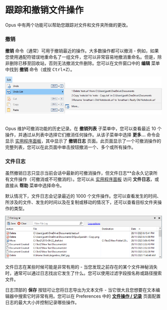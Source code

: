 # 跟踪和撤销文件操作

Opus 中有两个功能可以帮助您跟踪对文件和文件夹所做的更改。

### 撤销

**撤销** 命令（通常）可用于撤销最近的操作。大多数操作都可以撤消 - 例如，如果您使用通配符错误地重命名了一组文件，您可以非常容易地撤消重命名。但是，除非删除已移至回收站，否则无法撤消文件删除。您可以在文件窗口中的 **编辑** 菜单中找到 **撤销** 命令（或按 <kbd>Ctrl+Z</kbd>）。

![](/Manual/images/media/13/undo_history.png) 

Opus 维护可撤消功能的历史记录。在 **撤销列表** 子菜单中，您可以查看最近 10 个操作，并通过从列表中选择它们撤消任何操作。从该子菜单中选择 **更多...** 命令会显示 [实用程序面板](/Manual/basic_concepts/the_lister/utility_panel.zh.md)，其中显示了 **撤销日志** 页面。此页面显示了一个可撤消操作的完整列表，您可以在此页面中单击按钮撤消一个、多个或所有操作。

### 文件日志

虽然撤销日志只显示当前会话中最新的可撤消操作，但文件日志**会永久记录所有文件操作（可撤消或不可撤消的）。您可以从 [实用程序面板](/Manual/basic_concepts/the_lister/utility_panel.zh.md) 访问 **文件日志**，或直接从 **帮助** 菜单中选择命令。

默认情况下，文件日志会记录最近的 1000 个文件操作。您可以查看发生的时间、所涉及的文件、发生的时间以及在复制或移动的情况下，还可以查看目标文件夹操作的类型。

![](/Manual/images/media/13/file_log_example.png)

文件日志在某些时候可能是非常有用的 - 当您发现之前存在的某个文件神秘消失时，通常可以通过日志找出它发生了什么。您可以使用过滤字段按名称或路径搜索文件。

日志顶部的 **保存** 按钮可让您将日志导出为文本文件 - 当它很大且您想要在文本编辑器中搜索它时非常有用。您可以在 Preferences 中的 **[文件操作 / 记录](/Manual/preferences/preferences_categories/file_operations/logging.zh.md)** 页面配置日志的最大大小并控制记录哪些操作。